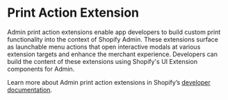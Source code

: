 # Print Action Extension

Admin print action extensions enable app developers to build custom print functionality into the context of Shopify Admin. These extensions surface as launchable menu actions that open interactive modals at various extension targets and enhance the merchant experience. Developers can build the content of these extensions using Shopify's UI Extension components for Admin.

Learn more about Admin print action extensions in Shopify’s [developer documentation](https://shopify.dev/docs/apps/admin/admin-actions-and-blocks).
